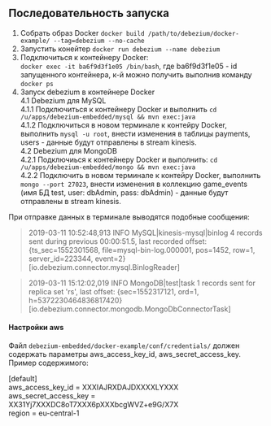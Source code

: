 ## Последовательность запуска
1. Собрать образ Docker `docker build /path/to/debezium/docker-example/ --tag=debezium --no-cache`  
2. Запустить конейтер `docker run debezium --name debezium`  
3. Подключиться к контейнеру Docker:  
`docker exec -it ba6f9d3f1e05 /bin/bash`, где ba6f9d3f1e05 - id запущенного контейнера, к-й можно получить выполнив команду `docker ps`  
4. Запуск debezium в контейнере Docker  
4.1 Debezium для MySQL  
4.1.1 Подключиться к контейнеру Docker и выполнить `cd /u/apps/debezium-embedded/mysql && mvn exec:java`  
4.1.2 Подключиться в новом терминале к контейру Docker, выполнить `mysql -u root`, внести изменения в таблицы payments, users - данные будут отправлены в stream kinesis.  
4.2 Debezium для MongoDB  
4.2.1 Подключиься к контейнеру Docker и выполнить: `cd /u/apps/debezium-embedded/mongo && mvn exec:java`    
4.2.2 Подключить в новом терминале к контейру Docker, выполнить `mongo --port 27023`, внести изменения в коллекцию game_events (имя БД test, user: dbAdmin, pass: dbAdmin) - данные будут отправлены в stream kinesis.

При отправке данных в терминале выводятся подобные сообщения:  
>2019-03-11 10:52:48,913 INFO   MySQL|kinesis-mysql|binlog  4 records sent during previous 00:00:51.5, last recorded offset: {ts_sec=1552301568, file=mysql-bin-log.000001, pos=1452, row=1, server_id=223344, event=2}   [io.debezium.connector.mysql.BinlogReader]  

>2019-03-11 15:12:02,019 INFO   MongoDB|test|task  1 records sent for replica set 'rs', last offset: {sec=1552317121, ord=1, h=5372230464836817420}   [io.debezium.connector.mongodb.MongoDbConnectorTask]

#### Настройки aws  
Файл `debezium-embedded/docker-example/conf/credentials/` должен содержать параметры aws_access_key_id, aws_secret_access_key. Пример содержимого:  

[default]  
aws_access_key_id = XXXIAJRXDAJDXXXXLYXXX  
aws_secret_access_key = XX31Yj7XXXDC8oT7XXX6pXXXbcgWVZ+e9G/X7X  
region = eu-central-1  
